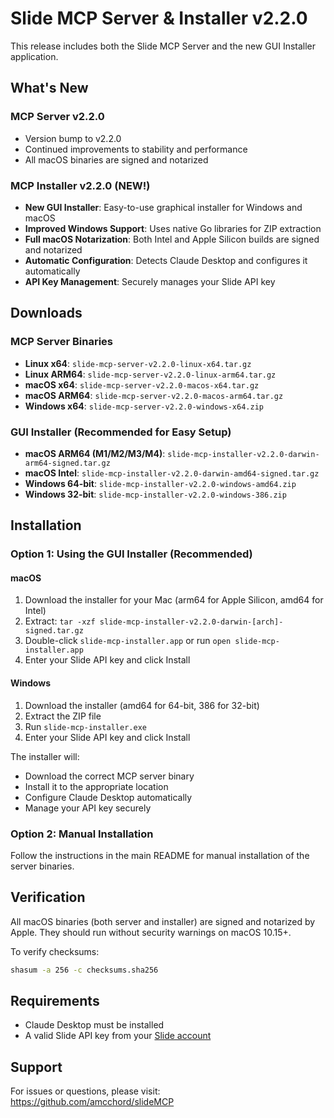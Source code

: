 # Slide MCP Server & Installer v2.2.0

This release includes both the Slide MCP Server and the new GUI Installer application.

## What's New

### MCP Server v2.2.0
- Version bump to v2.2.0
- Continued improvements to stability and performance
- All macOS binaries are signed and notarized

### MCP Installer v2.2.0 (NEW!)
- **New GUI Installer**: Easy-to-use graphical installer for Windows and macOS
- **Improved Windows Support**: Uses native Go libraries for ZIP extraction
- **Full macOS Notarization**: Both Intel and Apple Silicon builds are signed and notarized
- **Automatic Configuration**: Detects Claude Desktop and configures it automatically
- **API Key Management**: Securely manages your Slide API key

## Downloads

### MCP Server Binaries
- **Linux x64**: `slide-mcp-server-v2.2.0-linux-x64.tar.gz`
- **Linux ARM64**: `slide-mcp-server-v2.2.0-linux-arm64.tar.gz`  
- **macOS x64**: `slide-mcp-server-v2.2.0-macos-x64.tar.gz`
- **macOS ARM64**: `slide-mcp-server-v2.2.0-macos-arm64.tar.gz`
- **Windows x64**: `slide-mcp-server-v2.2.0-windows-x64.zip`

### GUI Installer (Recommended for Easy Setup)
- **macOS ARM64 (M1/M2/M3/M4)**: `slide-mcp-installer-v2.2.0-darwin-arm64-signed.tar.gz`
- **macOS Intel**: `slide-mcp-installer-v2.2.0-darwin-amd64-signed.tar.gz`
- **Windows 64-bit**: `slide-mcp-installer-v2.2.0-windows-amd64.zip`
- **Windows 32-bit**: `slide-mcp-installer-v2.2.0-windows-386.zip`

## Installation

### Option 1: Using the GUI Installer (Recommended)

#### macOS
1. Download the installer for your Mac (arm64 for Apple Silicon, amd64 for Intel)
2. Extract: `tar -xzf slide-mcp-installer-v2.2.0-darwin-[arch]-signed.tar.gz`
3. Double-click `slide-mcp-installer.app` or run `open slide-mcp-installer.app`
4. Enter your Slide API key and click Install

#### Windows
1. Download the installer (amd64 for 64-bit, 386 for 32-bit)
2. Extract the ZIP file
3. Run `slide-mcp-installer.exe`
4. Enter your Slide API key and click Install

The installer will:
- Download the correct MCP server binary
- Install it to the appropriate location
- Configure Claude Desktop automatically
- Manage your API key securely

### Option 2: Manual Installation

Follow the instructions in the main README for manual installation of the server binaries.

## Verification

All macOS binaries (both server and installer) are signed and notarized by Apple. They should run without security warnings on macOS 10.15+.

To verify checksums:
```bash
shasum -a 256 -c checksums.sha256
```

## Requirements

- Claude Desktop must be installed
- A valid Slide API key from your [Slide account](https://console.slide.tech/)

## Support

For issues or questions, please visit: https://github.com/amcchord/slideMCP 
